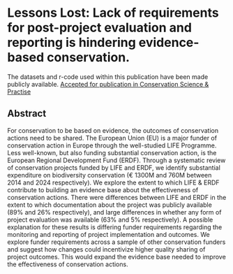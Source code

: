 # Lessons Lost: Lack of requirements for post-project evaluation and reporting is hindering evidence-based conservation.

The datasets and r-code used within this publication have been made publicly available.
[Accepted for publication in Conservation Science & Practise](https://doi.org/10.1111/csp2.13260)

## Abstract
For conservation to be based on evidence, the outcomes of conservation actions need to be shared. The European Union (EU) is a major funder of conservation action in Europe through the well-studied LIFE Programme. Less well-known, but also funding substantial conservation action, is the European Regional Development Fund (ERDF). Through a systematic review of conservation projects funded by LIFE and ERDF, we identify substantial expenditure on biodiversity conservation (€ 1300M and 760M between 2014 and 2024 respectively). We explore the extent to which LIFE & ERDF contribute to building an evidence base about the effectiveness of conservation actions.  There were differences between LIFE and ERDF in the extent to which documentation about the project was publicly available (89% and 26% respectively), and large differences in whether any form of project evaluation was available (63% and 5% respectively). A possible explanation for these results is differing funder requirements regarding the monitoring and reporting of project implementation and outcomes. We explore funder requirements across a sample of other conservation funders and suggest how changes could incentivize higher quality sharing of project outcomes. This would expand the evidence base needed to improve the effectiveness of conservation actions.
